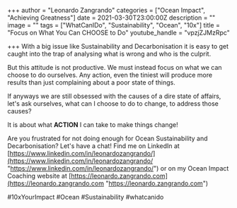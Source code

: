 +++
author = "Leonardo Zangrando"
categories = ["Ocean Impact", "Achieving Greatness"]
date = 2021-03-30T23:00:00Z
description = ""
image = ""
tags = ["WhatCanIDo", "Sustainability", "Ocean", "10x"]
title = "Focus on What You Can CHOOSE to Do"
youtube_handle = "vpzjZJMzRpc"

+++
With a big issue like Sustainability and Decarbonisation it is easy to get caught into the trap of analysing what is wrong and who is the culprit.

But this attitude is not productive. We must instead focus on what we can choose to do ourselves. Any action, even the tiniest will produce more results than just complaining about a poor state of things.

If anyways we are still obsessed with the causes of a dire state of affairs, let's ask ourselves, what can I choose to do to change, to address those causes?

It is about what **ACTION** I can take to make things change!

Are you frustrated for not doing enough for Ocean Sustainability and Decarbonisation? Let's have a chat! Find me on LinkedIn at [https://www.linkedin.com/in/leonardozangrando/](https://www.linkedin.com/in/leonardozangrando/ "https://www.linkedin.com/in/leonardozangrando/") or on my Ocean Impact Coaching website at [https://leonardo.zangrando.com](https://leonardo.zangrando.com "https://leonardo.zangrando.com")

\#10xYourImpact #Ocean #Sustainability #whatcanido